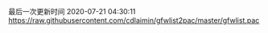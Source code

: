 最后一次更新时间 2020-07-21 04:30:11
https://raw.githubusercontent.com/cdlaimin/gfwlist2pac/master/gfwlist.pac

